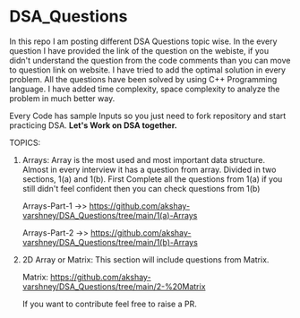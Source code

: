 # DSA_Questions
In this repo I am posting different DSA Questions topic wise. In the every question I have provided the link of the question on the webiste, if you didn't understand the question from the code comments than you can move to question link on website.
I have tried to add the optimal solution in every problem. All the questions have been solved by using C++ Programming language. I have added time complexity, space complexity to analyze the problem in much better way. 

Every Code has sample Inputs so you just need to fork repository and start practicing DSA. <b>Let's Work on DSA together.</b>

TOPICS:
1. Arrays: Array is the most used and most important data structure. Almost in every interview it has a question from array. 
Divided in two sections, 1(a) and 1(b). First Complete all the questions from 1(a) if you still didn't feel confident then you can check questions from 1(b)

      Arrays-Part-1 ->> https://github.com/akshay-varshney/DSA_Questions/tree/main/1(a)-Arrays

    Arrays-Part-2 ->> https://github.com/akshay-varshney/DSA_Questions/tree/main/1(b)-Arrays

2. 2D Array or Matrix: This section will include questions from Matrix.

    Matrix: https://github.com/akshay-varshney/DSA_Questions/tree/main/2-%20Matrix
    
    If you want to contribute feel free to raise a PR. 
  
